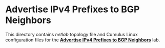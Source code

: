 # Advertise IPv4 Prefixes to BGP Neighbors

This directory contains *netlab* topology file and Cumulus Linux configuration files for the **[Advertise IPv4 Prefixes to BGP Neighbors](https://ipspace.github.io/bgplab/getting-started/3-originate/)** lab.
